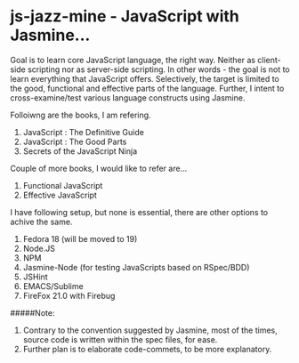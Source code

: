js-jazz-mine - JavaScript with Jasmine...
============

Goal is to learn core JavaScript language, the right way. Neither as client-side scripting nor as server-side scripting. In other words - the goal is not to learn everything that JavaScript offers. Selectively, the target is limited to the good, functional and effective parts of the language. Further, I intent to cross-examine/test various language constructs using Jasmine.

Folloiwng are the books, I am refering.

1. JavaScript : The Definitive Guide 
2. JavaScript : The Good Parts 
3. Secrets of the JavaScript Ninja

Couple of more books, I would like to refer are... 

1. Functional JavaScript
2. Effective JavaScript

I have following setup, but none is essential, there are other options to achive the same.

1. Fedora 18 (will be moved to 19)
2. Node.JS
3. NPM
4. Jasmine-Node (for testing JavaScripts based on RSpec/BDD)
5. JSHint
6. EMACS/Sublime
7. FireFox 21.0 with Firebug

#####Note: 

1. Contrary to the convention suggested by Jasmine, most of the times, source code is written within the spec files, for ease.
2. Further plan is to elaborate code-commets, to be more explanatory.
